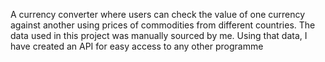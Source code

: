 A currency converter where users can check the value of one currency against another using prices of commodities from different countries. The data used in this project was manually sourced by me. Using that data, I have created an API for easy access to any other programme
